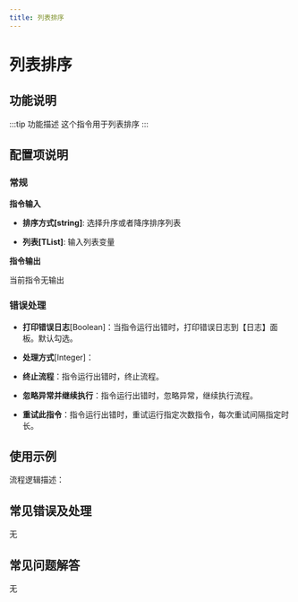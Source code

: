 ```yaml
---
title: 列表排序
---
```


# 列表排序

## 功能说明

:::tip 功能描述
这个指令用于列表排序
:::

## 配置项说明

### 常规

**指令输入**

- **排序方式[string]**: 选择升序或者降序排序列表

- **列表[TList<String>]**: 输入列表变量


**指令输出**

当前指令无输出

### 错误处理

- **打印错误日志**[Boolean]：当指令运行出错时，打印错误日志到【日志】面板。默认勾选。

- **处理方式**[Integer]：

 - **终止流程**：指令运行出错时，终止流程。

 - **忽略异常并继续执行**：指令运行出错时，忽略异常，继续执行流程。

 - **重试此指令**：指令运行出错时，重试运行指定次数指令，每次重试间隔指定时长。

## 使用示例

流程逻辑描述：

## 常见错误及处理

无

## 常见问题解答

无


